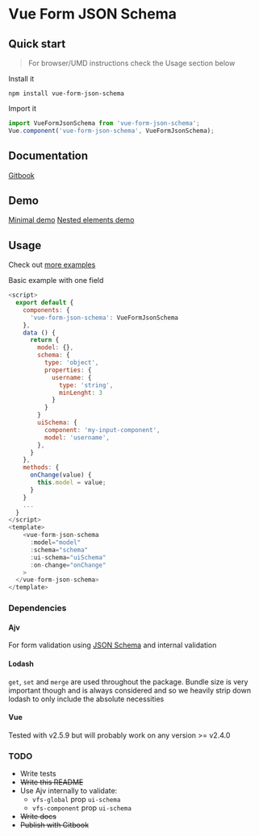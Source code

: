 # Vue Form JSON Schema


## Quick start

> For browser/UMD instructions check the Usage section below

Install it

`npm install vue-form-json-schema`

Import it

```js
import VueFormJsonSchema from 'vue-form-json-schema';
Vue.component('vue-form-json-schema', VueFormJsonSchema);
```

## Documentation

[Gitbook](https://jarvelov.gitbooks.io/vue-form-json-schema)

## Demo

[Minimal demo](https://www.webpackbin.com/bins/-L0_48pIxbUFNG8f87pI)
[Nested elements demo](https://www.webpackbin.com/bins/-L0_5kwqJixNYqtpiYxd])

## Usage

Check out [more examples](#examples)

Basic example with one field

```js
<script>
  export default {
    components: {
      'vue-form-json-schema': VueFormJsonSchema
    },
    data () {
      return {
        model: {},
        schema: {
          type: 'object',
          properties: {
            username: {
              type: 'string',
              minLenght: 3
            }
          }
        }
        uiSchema: {
          component: 'my-input-component',
          model: 'username',
        },
      }
    },
    methods: {
      onChange(value) {
        this.model = value;
      }
    }
    ...
  }
</script>
<template>
    <vue-form-json-schema
      :model="model"
      :schema="schema"
      :ui-schema="uiSchema"
      :on-change="onChange"
    >
  </vue-form-json-schema>
</template>
```

### Dependencies

#### Ajv
For form validation using [JSON Schema](http://json-schema.org/) and internal validation

#### Lodash
`get`, `set` and `merge` are used throughout the package.
Bundle size is very important though and is always considered and so we heavily strip down lodash to only include the absolute necessities

#### Vue

Tested with v2.5.9 but will probably work on any version >= v2.4.0

### TODO

* Write tests
* ~~Write this README~~
* Use Ajv internally to validate:
  * `vfs-global` prop `ui-schema`
  * `vfs-component` prop `ui-schema`
* ~~Write docs~~
* ~~Publish with Gitbook~~
